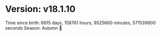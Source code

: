 # Version: v18.1.10
Time since birth: 6615 days, 158761 hours, 9525660 minutes, 571539600 seconds
Season: Autumn 🍁

